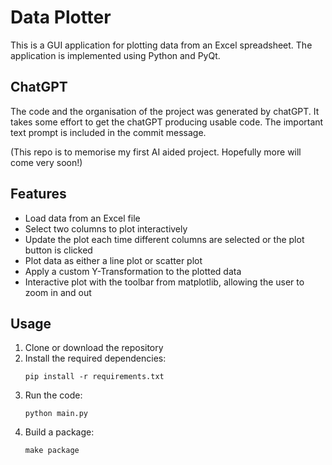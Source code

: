 # Data Plotter

This is a GUI application for plotting data from an Excel spreadsheet. The application is implemented using Python and PyQt.

## ChatGPT

The code and the organisation of the project was generated by chatGPT.
It takes some effort to get the chatGPT producing usable code.
The important text prompt is included in the commit message.

(This repo is to memorise my first AI aided project. Hopefully more will come very soon!)

## Features

- Load data from an Excel file
- Select two columns to plot interactively
- Update the plot each time different columns are selected or the plot button is clicked
- Plot data as either a line plot or scatter plot
- Apply a custom Y-Transformation to the plotted data
- Interactive plot with the toolbar from matplotlib, allowing the user to zoom in and out

## Usage

1. Clone or download the repository
2. Install the required dependencies:
    ```
    pip install -r requirements.txt
    ```
3. Run the code:
    ```
    python main.py
    ```
3. Build a package:
    ```
    make package
    ```
